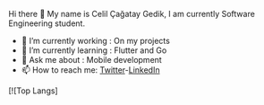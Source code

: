  Hi there 👋 My name is Celil Çağatay Gedik, I am currently Software Engineering student.

- 🔭 I’m currently working : On my projects
- 🌱 I’m currently learning : Flutter and Go
- 💬 Ask me about : Mobile development
- 📫 How to reach me: [Twitter](Twitter-cagataygedkk)-[LinkedIn](https://www.linkedin.com/in/celilcagataygedik/)

[![Top Langs]
